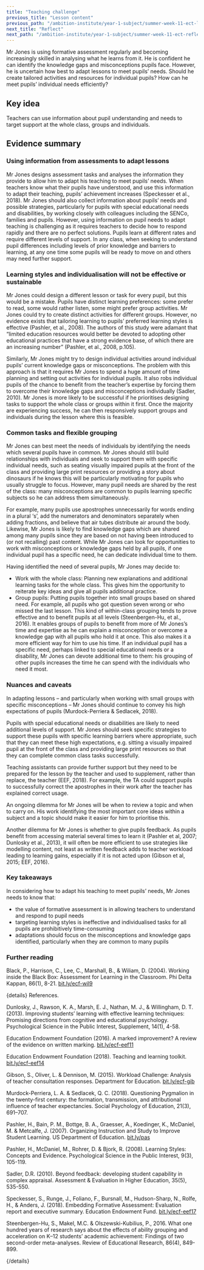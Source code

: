 ```yaml
---
title: "Teaching challenge"
previous_title: "Lesson content"
previous_path: "/ambition-institute/year-1-subject/summer-week-11-ect-lesson-content"
next_title: "Reflect"
next_path: "/ambition-institute/year-1-subject/summer-week-11-ect-reflect"
---
```


Mr Jones is using formative assessment regularly and becoming increasingly skilled in analysing what he learns from it. He is confident he can identify the knowledge gaps and misconceptions pupils face. However, he is uncertain how best to adapt lessons to meet pupils’ needs. Should he create tailored activities and resources for individual pupils? How can he meet pupils’ individual needs efficiently?

## Key idea

Teachers can use information about pupil understanding and needs to target support at the whole class, groups and individuals.

## Evidence summary

### Using information from assessments to adapt lessons

Mr Jones designs assessment tasks and analyses the information they provide to allow him to adapt his teaching to meet pupils’ needs. When teachers know what their pupils have understood, and use this information to adapt their teaching, pupils’ achievement increases (Speckesser et al., 2018). Mr Jones should also collect information about pupils’ needs and possible strategies, particularly for pupils with special educational needs and disabilities, by working closely with colleagues including the SENCo, families and pupils. However, using information on pupil needs to adapt teaching is challenging as it requires teachers to decide how to respond rapidly and there are no perfect solutions. Pupils learn at different rates and require different levels of support. In any class, when seeking to understand pupil differences including levels of prior knowledge and barriers to learning, at any one time some pupils will be ready to move on and others may need further support.

### Learning styles and individualisation will not be effective or sustainable

Mr Jones could design a different lesson or task for every pupil, but this would be a mistake. Pupils have distinct learning preferences: some prefer to read, some would rather listen, some might prefer group activities. Mr Jones could try to create distinct activities for different groups. However, no evidence exists that tailoring learning to pupils’ preferred learning styles is effective (Pashler, et al., 2008). The authors of this study were adamant that “limited education resources would better be devoted to adopting other educational practices that have a strong evidence base, of which there are an increasing number” (Pashler, et al., 2008, p.105).

Similarly, Mr Jones might try to design individual activities around individual pupils’ current knowledge gaps or misconceptions. The problem with this approach is that it requires Mr Jones to spend a huge amount of time planning and setting out activities for individual pupils. It also robs individual pupils of the chance to benefit from the teacher’s expertise by forcing them to overcome their knowledge gaps and misconceptions individually (Sadler, 2010). Mr Jones is more likely to be successful if he prioritises designing tasks to support the whole class or groups within it first. Once the majority are experiencing success, he can then responsively support groups and individuals during the lesson where this is feasible.

### Common tasks and flexible grouping

Mr Jones can best meet the needs of individuals by identifying the needs which several pupils have in common. Mr Jones should still build relationships with individuals and seek to support them with specific individual needs, such as seating visually impaired pupils at the front of the class and providing large print resources or providing a story about dinosaurs if he knows this will be particularly motivating for pupils who usually struggle to focus. However, many pupil needs are shared by the rest of the class: many misconceptions are common to pupils learning specific subjects so he can address them simultaneously.

For example, many pupils use apostrophes unnecessarily for words ending in a plural ‘s’, add the numerators and denominators separately when adding fractions, and believe that air tubes distribute air around the body. Likewise, Mr Jones is likely to find knowledge gaps which are shared among many pupils since they are based on not having been introduced to (or not recalling) past content. While Mr Jones can look for opportunities to work with misconceptions or knowledge gaps held by all pupils, if one individual pupil has a specific need, he can dedicate individual time to them.

Having identified the need of several pupils, Mr Jones may decide to:

- Work with the whole class: Planning new explanations and additional learning tasks for the whole class. This gives him the opportunity to reiterate key ideas and give all pupils additional practice.
- Group pupils: Putting pupils together into small groups based on shared need. For example, all pupils who got question seven wrong or who missed the last lesson. This kind of within-class grouping tends to prove effective and to benefit pupils at all levels (Steenbergen-Hu, et al., 2016). It enables groups of pupils to benefit from more of Mr Jones’s time and expertise as he can explain a misconception or overcome a knowledge gap with all pupils who hold it at once. This also makes it a more efficient way for him to use his time. If an individual pupil has a specific need, perhaps linked to special educational needs or a disability, Mr Jones can devote additional time to them: his grouping of other pupils increases the time he can spend with the individuals who need it most.

### Nuances and caveats

In adapting lessons – and particularly when working with small groups with specific misconceptions – Mr Jones should continue to convey his high expectations of pupils (Murdock-Perriera & Sedlacek, 2018).

Pupils with special educational needs or disabilities are likely to need additional levels of support. Mr Jones should seek specific strategies to support these pupils with specific learning barriers where appropriate, such that they can meet these high expectations, e.g. sitting a visually impaired pupil at the front of the class and providing large print resources so that they can complete common class tasks successfully.

Teaching assistants can provide further support but they need to be prepared for the lesson by the teacher and used to supplement, rather than replace, the teacher (EEF, 2018). For example, the TA could support pupils to successfully correct the apostrophes in their work after the teacher has explained correct usage.

An ongoing dilemma for Mr Jones will be when to review a topic and when to carry on. His work identifying the most important core ideas within a subject and a topic should make it easier for him to prioritise this.

Another dilemma for Mr Jones is whether to give pupils feedback. As pupils benefit from accessing material several times to learn it (Pashler et al, 2007; Dunlosky et al., 2013), it will often be more efficient to use strategies like modelling content, not least as written feedback adds to teacher workload leading to learning gains, especially if it is not acted upon (Gibson et al, 2015; EEF, 2016).

### Key takeaways

In considering how to adapt his teaching to meet pupils’ needs, Mr Jones needs to
know that:

- the value of formative assessment is in allowing teachers to understand and respond to pupil needs
- targeting learning styles is ineffective and individualised tasks for all pupils are prohibitively time-consuming
- adaptations should focus on the misconceptions and knowledge gaps identified, particularly when they are common to many pupils

### Further reading

Black, P., Harrison, C., Lee, C., Marshall, B., & Wiliam, D. (2004). Working inside the Black Box: Assessment for Learning in the Classroom. Phi Delta Kappan, 86(1), 8-21. [bit.ly/ecf-wil9](http://bit.ly/ecf-wil9)

{details}
References.

Dunlosky, J., Rawson, K. A., Marsh, E. J., Nathan, M. J., &amp; Willingham, D. T. (2013). Improving students’ learning with effective learning techniques: Promising directions from cognitive and educational psychology. Psychological Science in the Public Interest, Supplement, 14(1), 4-58.

Education Endowment Foundation (2016). A marked improvement? A review of the evidence on written marking. <a href="http://bit.ly/ecf-eef11." target="_blank" rel="noopener">bit.ly/ecf-eef11</a>

Education Endowment Foundation (2018). Teaching and learning toolkit. <a href="http://bit.ly/ecf-eef14" target="_blank" rel="noopener">bit.ly/ecf-eef14</a>

Gibson, S., Oliver, L. &amp; Dennison, M. (2015). Workload Challenge: Analysis of teacher consultation responses. Department for Education. <a href="http://bit.ly/ecf-gib." target="_blank" rel="noopener">bit.ly/ecf-gib</a>

Murdock-Perriera, L. A. &amp; Sedlacek, Q. C. (2018). Questioning Pygmalion in the twenty-first century: the formation, transmission, and attributional influence of teacher expectancies. Social Psychology of Education, 21(3), 691–707.

Pashler, H., Bain, P. M., Bottge, B. A., Graesser, A., Koedinger, K., McDaniel, M. &amp; Metcalfe, J. (2007). Organizing Instruction and Study to Improve Student Learning. US Department of Education. <a href="http://bit.ly/pas" target="_blank" rel="noopener">bit.ly/pas</a>

Pashler, H., McDaniel, M., Rohrer, D. &amp; Bjork, R. (2008). Learning Styles: Concepts and Evidence. Psychological Science in the Public Interest, 9(3), 105-119.

Sadler, D.R. (2010). Beyond feedback: developing student capability in complex appraisal. Assessment &amp; Evaluation in Higher Education, 35(5), 535-550.

Speckesser, S., Runge, J., Foliano, F., Bursnall, M., Hudson-Sharp, N., Rolfe, H., &amp; Anders, J. (2018). Embedding Formative Assessment: Evaluation report and executive summary. Education Endowment Fund. <a href="http://bit.ly/ecf-eef17" target="_blank" rel="noopener">bit.ly/ecf-eef17</a>

Steenbergen-Hu, S., Makel, M.C. &amp; Olszewski-Kubilius, P., 2016. What one hundred years of research says about the effects of ability grouping and acceleration on K–12 students’ academic achievement: Findings of two second-order meta-analyses. Review of Educational Research, 86(4), 849-899.

{/details}
